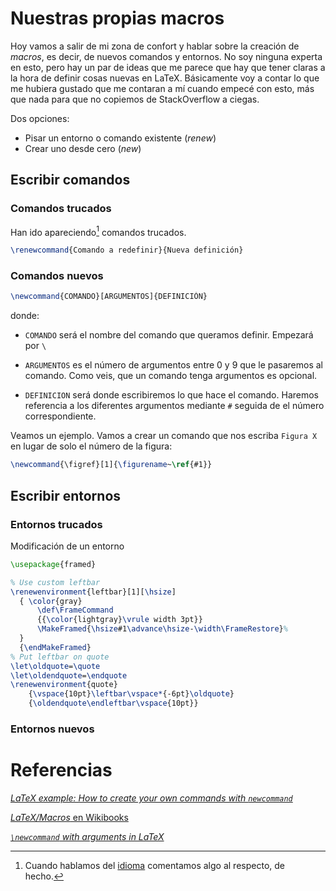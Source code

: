 # Nuestras propias macros

Hoy vamos a salir de mi zona de confort y hablar sobre la creación de
*macros*, es decir, de nuevos comandos y entornos. No soy ninguna
experta en esto, pero hay un par de ideas que me parece que hay que
tener claras a la hora de definir cosas nuevas en LaTeX. Básicamente
voy a contar lo que me hubiera gustado que me contaran a mí cuando
empecé con esto, más que nada para que no copiemos de StackOverflow a
ciegas.

Dos opciones:

* Pisar un entorno o comando existente (*renew*)
* Crear uno desde cero (*new*)

## Escribir comandos

### Comandos trucados

Han ido apareciendo[^renew] comandos trucados.

[^renew]: Cuando hablamos del [idioma][idioma] comentamos algo al
respecto, de hecho.

[idioma]: https://ondiz.github.io/cursoLatex/Contenido/06.Idioma.html

```latex
\renewcommand{Comando a redefinir}{Nueva definición}
```

### Comandos nuevos

```latex
\newcommand{COMANDO}[ARGUMENTOS]{DEFINICIÓN}
```

donde:

* `COMANDO` será el nombre del comando que queramos definir. Empezará
  por `\`

* `ARGUMENTOS` es el número de argumentos entre 0 y 9 que le pasaremos
  al comando. Como veis, que un comando tenga argumentos es opcional.
  
* `DEFINICION` será donde escribiremos lo que hace el comando. Haremos
  referencia a los diferentes argumentos mediante `#` seguida de el
  número correspondiente.


Veamos un ejemplo. Vamos a crear un comando que nos escriba `Figura X`
en lugar de solo el número de la figura:

```latex
\newcommand{\figref}[1]{\figurename~\ref{#1}}
```

## Escribir entornos

### Entornos trucados

Modificación de un entorno

```latex
\usepackage{framed}

% Use custom leftbar
\renewenvironment{leftbar}[1][\hsize]
  { \color{gray}
      \def\FrameCommand
      {{\color{lightgray}\vrule width 3pt}}
      \MakeFramed{\hsize#1\advance\hsize-\width\FrameRestore}%
  }
  {\endMakeFramed}
% Put leftbar on quote
\let\oldquote=\quote
\let\oldendquote=\endquote
\renewenvironment{quote}
    {\vspace{10pt}\leftbar\vspace*{-6pt}\oldquote}
    {\oldendquote\endleftbar\vspace{10pt}}

```

### Entornos nuevos


# Referencias

[*LaTeX example: How to create your own commands with `newcommand`*](http://alvinalexander.com/blog/post/latex/create-your-own-commands-in-latex-using-newcommand)

[*LaTeX/Macros* en Wikibooks](https://en.wikibooks.org/wiki/LaTeX/Macros)

[*`\newcommand` with arguments in LaTeX*](http://www.shawnlankton.com/2008/01/newcommand-with-argument-in-latex/)
